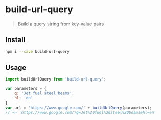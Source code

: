 # build-url-query

> Build a query string from key-value pairs

## Install

```sh
npm i --save build-url-query
```

## Usage

```js
import buildUrlQuery from 'build-url-query';

var parameters = {
    q: 'Jet fuel steel beams',
    hl: 'en'
}
var url = 'https://www.google.com/' + buildUrlQuery(parameters);
// => 'https://www.google.com/?q=Jet%20fuel%20steel%20beams&hl=en'
```
